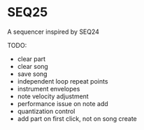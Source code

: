 # SEQ25A sequencer inspired by SEQ24TODO:* clear part* clear song* save song* independent loop repeat points* instrument envelopes* note velocity adjustment* performance issue on note add* quantization control* add part on first click, not on song create